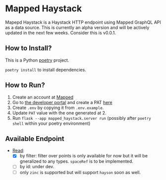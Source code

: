 
Mapped Haystack
===============

Mapepd Haystack is a Haystack HTTP endpoint using Mapped GraphQL API as a data source. This is currently an alpha version and will be actively updated in the next few weeks. Consider this is v0.0.1.


## How to Install?
This is a Python [poetry](https://python-poetry.org/) project.  

`poetry install` to install dependencies.

## How to Run?
1. Create an account at [Mapped](app.mapped.com/signup)
2. Go to [the developer portal](https://developer.mapped.com/docs/introduction) and create a PAT [here](https://developer.mapped.com/tools/personal-access-token)
3. Create `.env` by copying it from `.env.example`.
4. Update `PAT` value with the one generated at 2.
5. Run `flask --app mapped_haystack.server run` (possibly after `poetry shell` within your poetry environment)


## Available Endpoint

- [Read](https://project-haystack.org/doc/docHaystack/Ops#read):
  - [x] by filter: filter over points is only available for now but it will be gneralized to any types. `spaceRef` is to be implemented.
  - [ ] by id: under dev. 
  - [ ] only `zinc` is supported but will support `hayson` soon as well.
